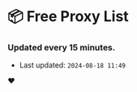 # :package: Free Proxy List
### Updated every 15 minutes.

- Last updated: `2024-08-18 11:49`

:heart:
